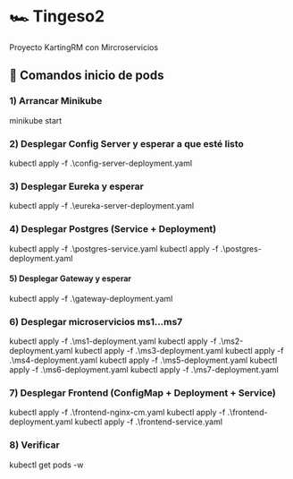 # 🏎️ Tingeso2 
Proyecto KartingRM con Mircroservicios

## 🚀 Comandos inicio de pods  
### 1) Arrancar Minikube
minikube start

### 2) Desplegar Config Server y esperar a que esté listo
kubectl apply -f .\config-server-deployment.yaml


### 3) Desplegar Eureka y esperar
kubectl apply -f .\eureka-server-deployment.yaml


### 4) Desplegar Postgres (Service + Deployment)
kubectl apply -f .\postgres-service.yaml
kubectl apply -f .\postgres-deployment.yaml


#### 5) Desplegar Gateway y esperar
kubectl apply -f .\gateway-deployment.yaml


### 6) Desplegar microservicios ms1…ms7
kubectl apply -f .\ms1-deployment.yaml
kubectl apply -f .\ms2-deployment.yaml
kubectl apply -f .\ms3-deployment.yaml
kubectl apply -f .\ms4-deployment.yaml
kubectl apply -f .\ms5-deployment.yaml
kubectl apply -f .\ms6-deployment.yaml
kubectl apply -f .\ms7-deployment.yaml

### 7) Desplegar Frontend (ConfigMap + Deployment + Service)
kubectl apply -f .\frontend-nginx-cm.yaml
kubectl apply -f .\frontend-deployment.yaml
kubectl apply -f .\frontend-service.yaml

### 8) Verificar
kubectl get pods -w
